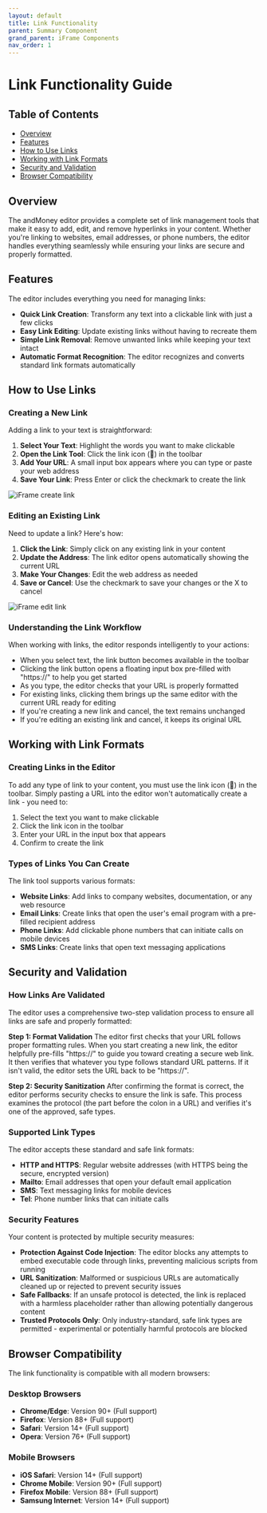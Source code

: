 ```yaml
---
layout: default
title: Link Functionality
parent: Summary Component
grand_parent: iFrame Components
nav_order: 1
---
```


# Link Functionality Guide

## Table of Contents

- [Overview](#overview)
- [Features](#features)
- [How to Use Links](#how-to-use-links)
- [Working with Link Formats](#working-with-link-formats)
- [Security and Validation](#security-and-validation)
- [Browser Compatibility](#browser-compatibility)

## Overview

The andMoney editor provides a complete set of link management tools that make it easy to add, edit, and remove hyperlinks in your content. Whether you're linking to websites, email addresses, or phone numbers, the editor handles everything seamlessly while ensuring your links are secure and properly formatted.

## Features

The editor includes everything you need for managing links:

- **Quick Link Creation**: Transform any text into a clickable link with just a few clicks
- **Easy Link Editing**: Update existing links without having to recreate them
- **Simple Link Removal**: Remove unwanted links while keeping your text intact
- **Automatic Format Recognition**: The editor recognizes and converts standard link formats automatically

## How to Use Links

### Creating a New Link

Adding a link to your text is straightforward:

1. **Select Your Text**: Highlight the words you want to make clickable
2. **Open the Link Tool**: Click the link icon (🔗) in the toolbar
3. **Add Your URL**: A small input box appears where you can type or paste your web address
4. **Save Your Link**: Press Enter or click the checkmark to create the link

![iFrame create link](../../../assets/images/iframe/iframe-add-new-link.png)

### Editing an Existing Link

Need to update a link? Here's how:

1. **Click the Link**: Simply click on any existing link in your content
2. **Update the Address**: The link editor opens automatically showing the current URL
3. **Make Your Changes**: Edit the web address as needed
4. **Save or Cancel**: Use the checkmark to save your changes or the X to cancel

![iFrame edit link](../../../assets/images/iframe/iframe-edit-existing-link.png)

### Understanding the Link Workflow

When working with links, the editor responds intelligently to your actions:

- When you select text, the link button becomes available in the toolbar
- Clicking the link button opens a floating input box pre-filled with "https://" to help you get started
- As you type, the editor checks that your URL is properly formatted
- For existing links, clicking them brings up the same editor with the current URL ready for editing
- If you're creating a new link and cancel, the text remains unchanged
- If you're editing an existing link and cancel, it keeps its original URL

## Working with Link Formats

### Creating Links in the Editor

To add any type of link to your content, you must use the link icon (🔗) in the toolbar. Simply pasting a URL into the editor won't automatically create a link - you need to:

1. Select the text you want to make clickable
2. Click the link icon in the toolbar
3. Enter your URL in the input box that appears
4. Confirm to create the link

### Types of Links You Can Create

The link tool supports various formats:

- **Website Links**: Add links to company websites, documentation, or any web resource
- **Email Links**: Create links that open the user's email program with a pre-filled recipient address
- **Phone Links**: Add clickable phone numbers that can initiate calls on mobile devices
- **SMS Links**: Create links that open text messaging applications

## Security and Validation

### How Links Are Validated

The editor uses a comprehensive two-step validation process to ensure all links are safe and properly formatted:

**Step 1: Format Validation**
The editor first checks that your URL follows proper formatting rules. When you start creating a new link, the editor helpfully pre-fills "https://" to guide you toward creating a secure web link. It then verifies that whatever you type follows standard URL patterns. If it isn't valid, the editor sets the URL back to be "https://".

**Step 2: Security Sanitization**
After confirming the format is correct, the editor performs security checks to ensure the link is safe. This process examines the protocol (the part before the colon in a URL) and verifies it's one of the approved, safe types.

### Supported Link Types

The editor accepts these standard and safe link formats:

- **HTTP and HTTPS**: Regular website addresses (with HTTPS being the secure, encrypted version)
- **Mailto**: Email addresses that open your default email application
- **SMS**: Text messaging links for mobile devices
- **Tel**: Phone number links that can initiate calls

### Security Features

Your content is protected by multiple security measures:

- **Protection Against Code Injection**: The editor blocks any attempts to embed executable code through links, preventing malicious scripts from running
- **URL Sanitization**: Malformed or suspicious URLs are automatically cleaned up or rejected to prevent security issues
- **Safe Fallbacks**: If an unsafe protocol is detected, the link is replaced with a harmless placeholder rather than allowing potentially dangerous content
- **Trusted Protocols Only**: Only industry-standard, safe link types are permitted - experimental or potentially harmful protocols are blocked

## Browser Compatibility

The link functionality is compatible with all modern browsers:

### Desktop Browsers

- **Chrome/Edge**: Version 90+ (Full support)
- **Firefox**: Version 88+ (Full support)
- **Safari**: Version 14+ (Full support)
- **Opera**: Version 76+ (Full support)

### Mobile Browsers

- **iOS Safari**: Version 14+ (Full support)
- **Chrome Mobile**: Version 90+ (Full support)
- **Firefox Mobile**: Version 88+ (Full support)
- **Samsung Internet**: Version 14+ (Full support)